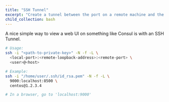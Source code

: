 ```yaml
---
title: "SSH Tunnel"
excerpt: "Create a tunnel between the port on a remote machine and the port on your local machine with SSH."
child_collection: bash
---
```


A nice simple way to view a web UI on something like Consul is with an SSH Tunnel.

```bash
# Usage:
ssh -i "<path-to-private-key>" -N -f -L \
  <local-port>:<remote-loopback-address>:<remote-port> \
  <user>@<host>

# Example:
ssh -i "/home/user/.ssh/id_rsa.pem" -N -f -L \
  9000:localhost:8500 \
  centos@1.2.3.4

# In a browser, go to 'localhost:9000'
```
